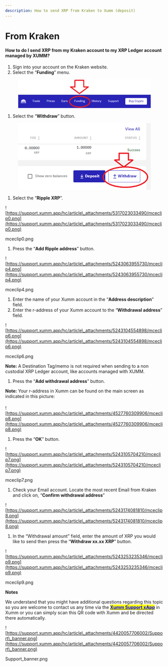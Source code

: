 ```yaml
---
description: How to send XRP from Kraken to Xumm (deposit)
---
```


# From Kraken

#### **How to do I send XRP from my Kraken account to my XRP Ledger account managed by XUMM?**

1. Sign into your account on the Kraken website.
2. Select the “**Funding**” menu.

<figure><img src="../../.gitbook/assets/Kraken - 1.png" alt=""><figcaption></figcaption></figure>

1. Select the “**Withdraw**” button.

<figure><img src="../../.gitbook/assets/Kraken - 1a.png" alt=""><figcaption></figcaption></figure>

1. Select the “**Ripple XRP**”.

![https://support.xumm.app/hc/article\_attachments/5317023033490/mceclip0.png](https://support.xumm.app/hc/article\_attachments/5317023033490/mceclip0.png)

mceclip0.png

1. Press the “**Add Ripple address**” button.

![https://support.xumm.app/hc/article\_attachments/5243063955730/mceclip4.png](https://support.xumm.app/hc/article\_attachments/5243063955730/mceclip4.png)

mceclip4.png

1. Enter the name of your Xumm account in the “**Address description**” field.
2. Enter the r-address of your Xumm account to the “**Withdrawal address**” field.

![https://support.xumm.app/hc/article\_attachments/5243104554898/mceclip6.png](https://support.xumm.app/hc/article\_attachments/5243104554898/mceclip6.png)

mceclip6.png

**Note:** A Destination Tag/memo is not required when sending to a non custodial XRP Ledger account, like accounts managed with XUMM.

1. Press the “**Add withdrawal address**” button.

**Note:** Your r-address in Xumm can be found on the main screen as indicated in this picture:

####

![https://support.xumm.app/hc/article\_attachments/4527760309906/mceclip8.png](https://support.xumm.app/hc/article\_attachments/4527760309906/mceclip8.png)

1. Press the “**OK**” button.

![https://support.xumm.app/hc/article\_attachments/5243105704210/mceclip7.png](https://support.xumm.app/hc/article\_attachments/5243105704210/mceclip7.png)

mceclip7.png

1. Check your Email account. Locate the most recent Email from Kraken and click on, “**Confirm withdrawal address**”

![https://support.xumm.app/hc/article\_attachments/5243174081810/mceclip8.png](https://support.xumm.app/hc/article\_attachments/5243174081810/mceclip8.png)

1. In the “Withdrawal amount” field, enter the amount of XRP you would like to send then press the “**Withdraw xx.xx XRP**” button.

![https://support.xumm.app/hc/article\_attachments/5243253235346/mceclip9.png](https://support.xumm.app/hc/article\_attachments/5243253235346/mceclip9.png)

mceclip9.png

**Notes**

We understand that you might have additional questions regarding this topic so you are welcome to contact us any time via the [<mark style="color:blue;">**Xumm Support xApp**</mark>](https://xumm.app/detect/xapp:xumm.support?ref=helpcenter) in Xumm or you can simply scan this QR code with Xumm and be directed there automatically.

![https://support.xumm.app/hc/article\_attachments/4420057706002/Support\_banner.png](https://support.xumm.app/hc/article\_attachments/4420057706002/Support\_banner.png)

Support\_banner.png
